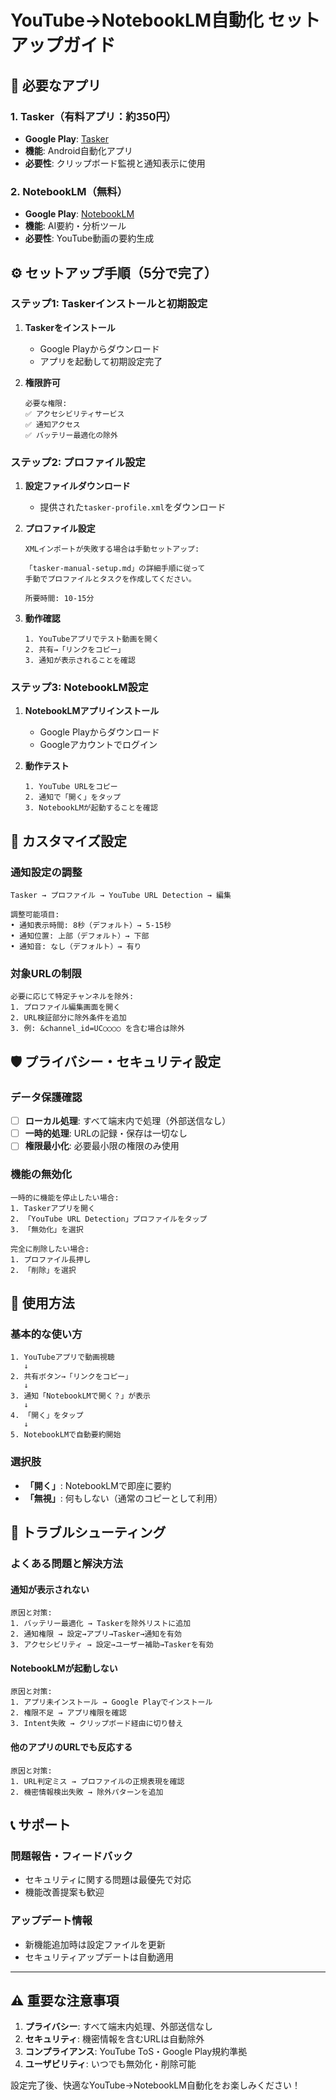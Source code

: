 # YouTube→NotebookLM自動化 セットアップガイド

## 📱 必要なアプリ

### 1. Tasker（有料アプリ：約350円）
- **Google Play**: [Tasker](https://play.google.com/store/apps/details?id=net.dinglisch.android.taskerm)
- **機能**: Android自動化アプリ
- **必要性**: クリップボード監視と通知表示に使用

### 2. NotebookLM（無料）
- **Google Play**: [NotebookLM](https://play.google.com/store/apps/details?id=com.google.android.apps.notebook)
- **機能**: AI要約・分析ツール
- **必要性**: YouTube動画の要約生成

## ⚙️ セットアップ手順（5分で完了）

### ステップ1: Taskerインストールと初期設定
1. **Taskerをインストール**
   - Google Playからダウンロード
   - アプリを起動して初期設定完了

2. **権限許可**
   ```
   必要な権限:
   ✅ アクセシビリティサービス
   ✅ 通知アクセス
   ✅ バッテリー最適化の除外
   ```

### ステップ2: プロファイル設定
1. **設定ファイルダウンロード**
   - 提供された`tasker-profile.xml`をダウンロード
   
2. **プロファイル設定**
   ```
   XMLインポートが失敗する場合は手動セットアップ:
   
   「tasker-manual-setup.md」の詳細手順に従って
   手動でプロファイルとタスクを作成してください。
   
   所要時間: 10-15分
   ```

3. **動作確認**
   ```
   1. YouTubeアプリでテスト動画を開く
   2. 共有→「リンクをコピー」
   3. 通知が表示されることを確認
   ```

### ステップ3: NotebookLM設定
1. **NotebookLMアプリインストール**
   - Google Playからダウンロード
   - Googleアカウントでログイン

2. **動作テスト**
   ```
   1. YouTube URLをコピー
   2. 通知で「開く」をタップ
   3. NotebookLMが起動することを確認
   ```

## 🔧 カスタマイズ設定

### 通知設定の調整
```
Tasker → プロファイル → YouTube URL Detection → 編集

調整可能項目:
• 通知表示時間: 8秒（デフォルト）→ 5-15秒
• 通知位置: 上部（デフォルト）→ 下部
• 通知音: なし（デフォルト）→ 有り
```

### 対象URLの制限
```
必要に応じて特定チャンネルを除外:
1. プロファイル編集画面を開く
2. URL検証部分に除外条件を追加
3. 例: &channel_id=UC○○○○ を含む場合は除外
```

## 🛡️ プライバシー・セキュリティ設定

### データ保護確認
- [ ] **ローカル処理**: すべて端末内で処理（外部送信なし）
- [ ] **一時的処理**: URLの記録・保存は一切なし
- [ ] **権限最小化**: 必要最小限の権限のみ使用

### 機能の無効化
```
一時的に機能を停止したい場合:
1. Taskerアプリを開く
2. 「YouTube URL Detection」プロファイルをタップ
3. 「無効化」を選択

完全に削除したい場合:
1. プロファイル長押し
2. 「削除」を選択
```

## 📝 使用方法

### 基本的な使い方
```
1. YouTubeアプリで動画視聴
   ↓
2. 共有ボタン→「リンクをコピー」
   ↓
3. 通知「NotebookLMで開く？」が表示
   ↓
4. 「開く」をタップ
   ↓
5. NotebookLMで自動要約開始
```

### 選択肢
- **「開く」**: NotebookLMで即座に要約
- **「無視」**: 何もしない（通常のコピーとして利用）

## 🔧 トラブルシューティング

### よくある問題と解決方法

#### 通知が表示されない
```
原因と対策:
1. バッテリー最適化 → Taskerを除外リストに追加
2. 通知権限 → 設定→アプリ→Tasker→通知を有効
3. アクセシビリティ → 設定→ユーザー補助→Taskerを有効
```

#### NotebookLMが起動しない
```
原因と対策:
1. アプリ未インストール → Google Playでインストール
2. 権限不足 → アプリ権限を確認
3. Intent失敗 → クリップボード経由に切り替え
```

#### 他のアプリのURLでも反応する
```
原因と対策:
1. URL判定ミス → プロファイルの正規表現を確認
2. 機密情報検出失敗 → 除外パターンを追加
```

## 📞 サポート

### 問題報告・フィードバック
- セキュリティに関する問題は最優先で対応
- 機能改善提案も歓迎

### アップデート情報
- 新機能追加時は設定ファイルを更新
- セキュリティアップデートは自動適用

---

## ⚠️ 重要な注意事項

1. **プライバシー**: すべて端末内処理、外部送信なし
2. **セキュリティ**: 機密情報を含むURLは自動除外
3. **コンプライアンス**: YouTube ToS・Google Play規約準拠
4. **ユーザビリティ**: いつでも無効化・削除可能

設定完了後、快適なYouTube→NotebookLM自動化をお楽しみください！